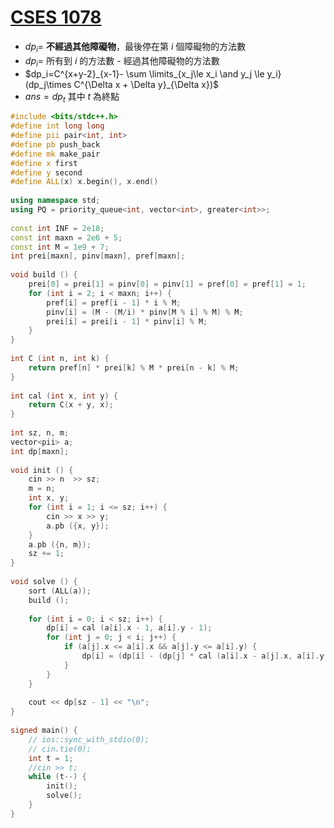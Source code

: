 # [CSES 1078](https://cses.fi/problemset/task/1078/)

- $dp_i=$ **不經過其他障礙物**，最後停在第 $i$ 個障礙物的方法數
- $dp_i=$ 所有到 $i$ 的方法數 - 經過其他障礙物的方法數
- $dp_i=C^{x+y-2}_{x-1}-  \sum \limits_{x_j\le x_i \and y_j \le y_i} (dp_j\times C^{\Delta x + \Delta y}_{\Delta x})$
- $ans=dp_{t}$ 其中 $t$ 為終點

```cpp
#include <bits/stdc++.h>
#define int long long
#define pii pair<int, int>
#define pb push_back
#define mk make_pair
#define x first
#define y second
#define ALL(x) x.begin(), x.end()
 
using namespace std;
using PQ = priority_queue<int, vector<int>, greater<int>>;
 
const int INF = 2e18;
const int maxn = 2e6 + 5;
const int M = 1e9 + 7;
int prei[maxn], pinv[maxn], pref[maxn];
 
void build () {
    prei[0] = prei[1] = pinv[0] = pinv[1] = pref[0] = pref[1] = 1;
    for (int i = 2; i < maxn; i++) {
        pref[i] = pref[i - 1] * i % M;
        pinv[i] = (M - (M/i) * pinv[M % i] % M) % M;
        prei[i] = prei[i - 1] * pinv[i] % M;
    }
} 
 
int C (int n, int k) {
    return pref[n] * prei[k] % M * prei[n - k] % M;
}
 
int cal (int x, int y) {
    return C(x + y, x);
}
 
int sz, n, m;
vector<pii> a;
int dp[maxn];
 
void init () {
    cin >> n  >> sz;
    m = n;
    int x, y;
    for (int i = 1; i <= sz; i++) {
        cin >> x >> y;
        a.pb ({x, y});
    }
    a.pb ({n, m});
    sz += 1;
}
 
void solve () {
    sort (ALL(a));
    build ();
 
    for (int i = 0; i < sz; i++) {
        dp[i] = cal (a[i].x - 1, a[i].y - 1);
        for (int j = 0; j < i; j++) {
            if (a[j].x <= a[i].x && a[j].y <= a[i].y) {
                dp[i] = (dp[i] - (dp[j] * cal (a[i].x - a[j].x, a[i].y - a[j].y)) % M + M) % M;
            }
        }
    }
 
    cout << dp[sz - 1] << "\n";
} 
 
signed main() {
    // ios::sync_with_stdio(0);
    // cin.tie(0);
    int t = 1;
    //cin >> t;
    while (t--) {
        init();
        solve();
    }
} 
```

